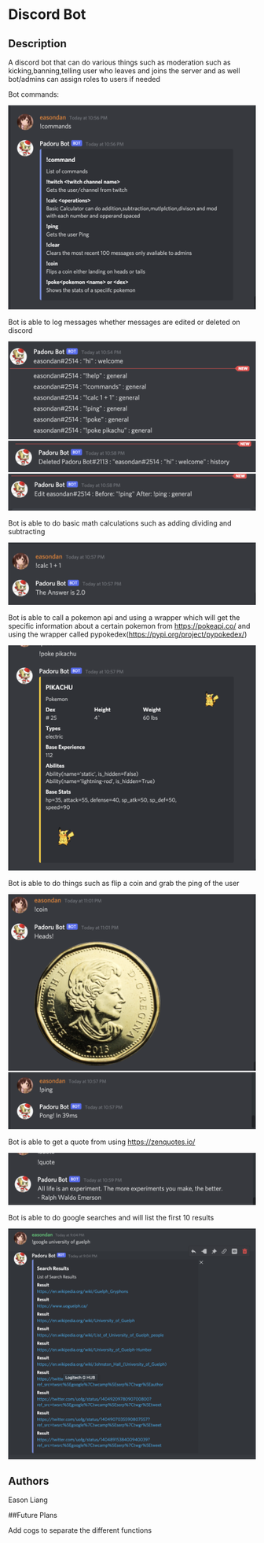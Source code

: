 # Discord Bot

## Description
A discord bot that can do various things such as moderation such as kicking,banning,telling user who leaves and joins the server and as well bot/admins can assign roles to users if needed 

Bot commands:

![image](https://github.com/easondan/Discord-Bot/blob/main/Discord%20Bot/help.png)

Bot is able to log messages whether messages are edited or deleted on discord

![image](https://github.com/easondan/Discord-Bot/blob/main/Discord%20Bot/history.png)
![image](https://github.com/easondan/Discord-Bot/blob/main/Discord%20Bot/delete.png)
![image](https://github.com/easondan/Discord-Bot/blob/main/Discord%20Bot/edit.png)

Bot is able to do basic math calculations such as adding dividing and subtracting

![image](https://github.com/easondan/Discord-Bot/blob/main/Discord%20Bot/calc.png)

Bot is able to call a pokemon api and using a wrapper which will get the specific information about a certain pokemon from https://pokeapi.co/
and using the wrapper called pypokedex(https://pypi.org/project/pypokedex/)

![image](https://github.com/easondan/Discord-Bot/blob/main/Discord%20Bot/poke.png)

Bot is able to do things such as flip a coin and grab the ping of the user

![image](https://github.com/easondan/Discord-Bot/blob/main/Discord%20Bot/coin.png)
![image](https://github.com/easondan/Discord-Bot/blob/main/Discord%20Bot/ping.png)

Bot is able to get a quote from using https://zenquotes.io/

![image](https://github.com/easondan/Discord-Bot/blob/main/Discord%20Bot/quote.png)

Bot is able to do google searches and will list the first 10 results

![image](https://github.com/easondan/Discord-Bot/blob/main/Discord%20Bot/Screen%20Shot%202021-06-15%20at%209.04.57%20PM.png)

## Authors

Eason Liang

##Future Plans

Add cogs to separate the different functions 
